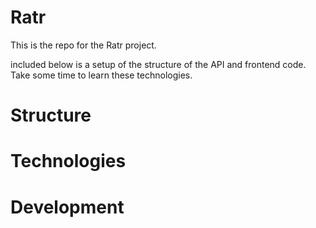 Ratr
====

This is the repo for the Ratr project.

included below is a setup of the structure of the API and frontend code. 
Take some time to learn these technologies.


Structure
=========


Technologies
============



Development
===========